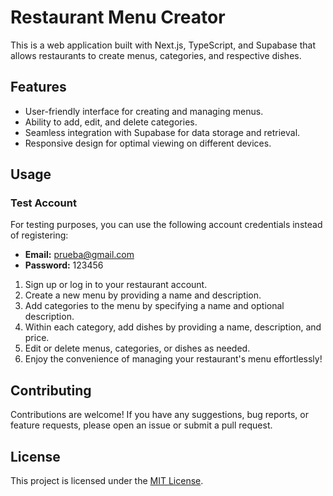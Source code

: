 # Restaurant Menu Creator

This is a web application built with Next.js, TypeScript, and Supabase that allows restaurants to create menus, categories, and respective dishes.

## Features

- User-friendly interface for creating and managing menus.
- Ability to add, edit, and delete categories.
- Seamless integration with Supabase for data storage and retrieval.
- Responsive design for optimal viewing on different devices.

## Usage
### Test Account

For testing purposes, you can use the following account credentials instead of registering:

- **Email:** prueba@gmail.com
- **Password:** 123456

1. Sign up or log in to your restaurant account. 
2. Create a new menu by providing a name and description.
3. Add categories to the menu by specifying a name and optional description.
4. Within each category, add dishes by providing a name, description, and price.
5. Edit or delete menus, categories, or dishes as needed.
6. Enjoy the convenience of managing your restaurant's menu effortlessly!

## Contributing

Contributions are welcome! If you have any suggestions, bug reports, or feature requests, please open an issue or submit a pull request.

## License

This project is licensed under the [MIT License](LICENSE).
